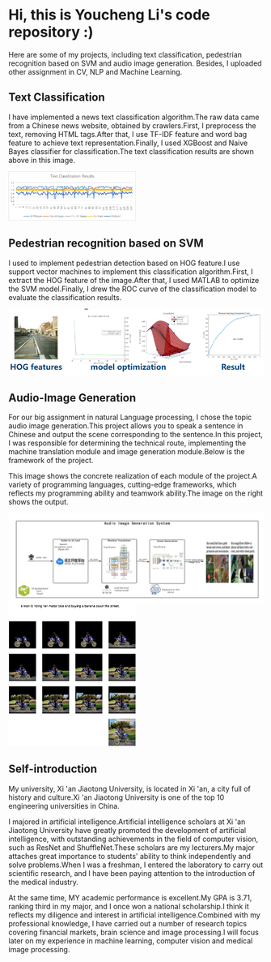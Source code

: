 # Hi, this is Youcheng Li's code repository :)

Here are some of my projects, including text classification, pedestrian recognition based on SVM and audio image generation. Besides, I uploaded other assignment in CV, NLP and Machine Learning.

## Text Classification
I have implemented a news text classification algorithm.The raw data came from a Chinese news website, obtained by crawlers.First, I preprocess the text, removing HTML tags.After that, I use TF-IDF feature and word bag feature to achieve text representation.Finally, I used XGBoost and Naive Bayes classifier for classification.The text classification results are shown above in this image.

<img src="img/text_classification.png" width = "50%">

## Pedestrian recognition based on SVM
I used to implement pedestrian detection based on HOG feature.I use support vector machines to implement this classification algorithm.First, I extract the HOG feature of the image.After that, I used MATLAB to optimize the SVM model.Finally, I drew the ROC curve of the classification model to evaluate the classification results.

<img src="img/svm.png">

## Audio-Image Generation
For our big assignment in natural Language processing, I chose the topic audio image generation.This project allows you to speak a sentence in Chinese and output the scene corresponding to the sentence.In this project, I was responsible for determining the technical route, implementing the machine translation module and image generation module.Below is the framework of the project.

This image shows the concrete realization of each module of the project.A variety of programming languages, cutting-edge frameworks, which reflects my programming ability and teamwork ability.The image on the right shows the output.

<img src="img/audio_img_generation.png">

<img src="img/audio_img_generation_result.png" width="50%">

## Self-introduction

My university, Xi 'an Jiaotong University, is located in Xi 'an, a city full of history and culture.Xi 'an Jiaotong University is one of the top 10 engineering universities in China.

I majored in artificial intelligence.Artificial intelligence scholars at Xi 'an Jiaotong University have greatly promoted the development of artificial intelligence, with outstanding achievements in the field of computer vision, such as ResNet and ShuffleNet.These scholars are my lecturers.My major attaches great importance to students' ability to think independently and solve problems.When I was a freshman, I entered the laboratory to carry out scientific research, and I have been paying attention to the introduction of the medical industry.

At the same time, MY academic performance is excellent.My GPA is 3.71, ranking third in my major, and I once won a national scholarship.I think it reflects my diligence and interest in artificial intelligence.Combined with my professional knowledge, I have carried out a number of research topics covering financial markets, brain science and image processing.I will focus later on my experience in machine learning, computer vision and medical image processing.

